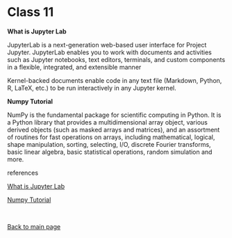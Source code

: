 # Class 11

**What is Jupyter Lab**

JupyterLab is a next-generation web-based user interface for Project Jupyter.
JupyterLab enables you to work with documents and activities such as Jupyter notebooks, text editors, terminals, and custom components in a flexible, integrated, and extensible manner

Kernel-backed documents enable code in any text file (Markdown, Python, R, LaTeX, etc.) to be run interactively in any Jupyter kernel.

**Numpy Tutorial**

NumPy is the fundamental package for scientific computing in Python. It is a Python library that provides a multidimensional array object, various derived objects (such as masked arrays and matrices), and an assortment of routines for fast operations on arrays, including mathematical, logical, shape manipulation, sorting, selecting, I/O, discrete Fourier transforms, basic linear algebra, basic statistical operations, random simulation and more.


references

[What is Jupyter Lab](https://jupyterlab.readthedocs.io/en/stable/getting_started/overview.html)

[Numpy Tutorial](https://www.dataquest.io/blog/numpy-tutorial-python/)

<br>

[Back to main page](https://vadengrey.github.io/reading-notes/)